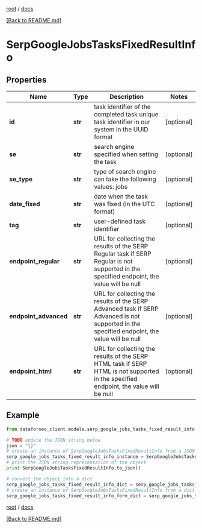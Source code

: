 [root](./../ "root") / [docs](./ "docs")

[[Back to README.md]](./../README.md "[Back to README.md]")

# SerpGoogleJobsTasksFixedResultInfo

## Properties

Name | Type | Description | Notes
------------ | ------------- | ------------- | -------------
**id** | **str** | task identifier of the completed task unique task identifier in our system in the UUID format | [optional]
**se** | **str** | search engine specified when setting the task | [optional]
**se_type** | **str** | type of search engine can take the following values: jobs | [optional]
**date_fixed** | **str** | date when the task was fixed (in the UTC format) | [optional]
**tag** | **str** | user-defined task identifier | [optional]
**endpoint_regular** | **str** | URL for collecting the results of the SERP Regular task if SERP Regular is not supported in the specified endpoint, the value will be null | [optional]
**endpoint_advanced** | **str** | URL for collecting the results of the SERP Advanced task if SERP Advanced is not supported in the specified endpoint, the value will be null | [optional]
**endpoint_html** | **str** | URL for collecting the results of the SERP HTML task if SERP HTML is not supported in the specified endpoint, the value will be null | [optional]

## Example

```python
from dataforseo_client.models.serp_google_jobs_tasks_fixed_result_info import SerpGoogleJobsTasksFixedResultInfo

# TODO update the JSON string below
json = "{}"
# create an instance of SerpGoogleJobsTasksFixedResultInfo from a JSON string
serp_google_jobs_tasks_fixed_result_info_instance = SerpGoogleJobsTasksFixedResultInfo.from_json(json)
# print the JSON string representation of the object
print SerpGoogleJobsTasksFixedResultInfo.to_json()

# convert the object into a dict
serp_google_jobs_tasks_fixed_result_info_dict = serp_google_jobs_tasks_fixed_result_info_instance.to_dict()
# create an instance of SerpGoogleJobsTasksFixedResultInfo from a dict
serp_google_jobs_tasks_fixed_result_info_form_dict = serp_google_jobs_tasks_fixed_result_info.from_dict(serp_google_jobs_tasks_fixed_result_info_dict)
```

  

[root](./../ "root") / [docs](./ "docs")

[[Back to README.md]](./../README.md "[Back to README.md]")